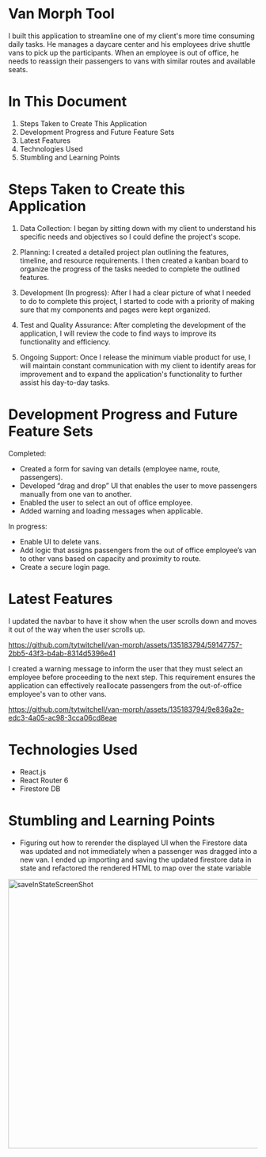 # Van Morph Tool

I built this application to streamline one of my client's more time consuming daily tasks. He manages a daycare center and his employees drive shuttle vans to pick up the participants. When an employee is out of office, he needs to reassign their passengers to vans with similar routes and available seats.

# In This Document

1) Steps Taken to Create This Application
2) Development Progress and Future Feature Sets
3) Latest Features
4) Technologies Used
5) Stumbling and Learning Points


# Steps Taken to Create this Application

1) Data Collection: I began by sitting down with my client to understand his specific needs and objectives so I could define the project's scope.

2) Planning: I created a detailed project plan outlining the features, timeline, and resource requirements. I then created a kanban board to organize the progress of the tasks needed to complete the outlined features. 

3) Development (In progress): After I had a clear picture of what I needed to do to complete this project, I started to code with a priority of making sure that my components and pages were kept organized. 

4) Test and Quality Assurance: After completing the development of the application, I will review the code to find ways to improve its functionality and efficiency.

5) Ongoing Support: Once I release the minimum viable product for use, I will maintain constant communication with my client to identify areas for improvement and to expand the application's functionality to further assist his day-to-day tasks.


# Development Progress and Future Feature Sets

Completed: 
- Created a form for saving van details (employee name, route, passengers).
- Developed “drag and drop” UI that enables the user to move passengers manually from one van to another.
- Enabled the user to select an out of office employee.
- Added warning and loading messages when applicable.
  
In progress: 
- Enable UI to delete vans.
- Add logic that assigns passengers from the out of office employee’s van to other vans based on capacity and proximity to route.
- Create a secure login page.

# Latest Features

I updated the navbar to have it show when the user scrolls down and moves it out of the way when the user scrolls up. 

https://github.com/tytwitchell/van-morph/assets/135183794/59147757-2bb5-43f3-b4ab-8314d5396e41


I created a warning message to inform the user that they must select an employee before proceeding to the next step. This requirement ensures the application can effectively reallocate passengers from the out-of-office employee's van to other vans.

https://github.com/tytwitchell/van-morph/assets/135183794/9e836a2e-edc3-4a05-ac98-3cca06cd8eae


# Technologies Used

- React.js
- React Router 6
- Firestore DB


# Stumbling and Learning Points

- Figuring out how to rerender the displayed UI when the Firestore data was updated and not immediately when a passenger was dragged into a new van. I ended up importing and saving the updated firestore data in state and refactored the rendered HTML to map over the state variable

<img width="543" alt="saveInStateScreenShot" src="https://github.com/tytwitchell/van-morph/assets/135183794/c456a987-d118-4979-8fe0-3d15b5051527">



